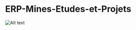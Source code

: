 # ERP-Mines-Etudes-et-Projets

![Alt text](ERP-Mines-Etudes-et-Projets/Screenshots/Screenshot_1.PNG?raw=true "Optional Title")